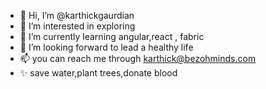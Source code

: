 - 👋 Hi, I’m @karthickgaurdian
- 👀 I’m interested in exploring
- 🌱 I’m currently learning angular,react , fabric 
- 💞️ I’m looking forward to lead a healthy life
- 📫 you can reach me through karthick@bezohminds.com
- ✨ save water,plant trees,donate blood
<!---
karthickgaurdian/karthickgaurdian is a  special ✨ repository because its `README.md` (this file) appears on your GitHub profile.
You can click the Preview link to take a look at your changes.
--->

